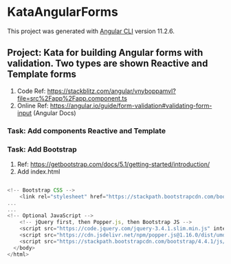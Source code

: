 # KataAngularForms

This project was generated with [Angular CLI](https://github.com/angular/angular-cli) version 11.2.6.

## Project: Kata for building Angular forms with validation. Two types are shown Reactive and Template forms

1. Code Ref: <https://stackblitz.com/angular/vnyboppamvl?file=src%2Fapp%2Fapp.component.ts>
2. Online Ref: <https://angular.io/guide/form-validation#validating-form-input> (Angular Docs)

### Task: Add components Reactive and Template

### Task: Add Bootstrap

1. Ref: <https://getbootstrap.com/docs/5.1/getting-started/introduction/>
2. Add  index.html

```Javascript

<!-- Bootstrap CSS -->
    <link rel="stylesheet" href="https://stackpath.bootstrapcdn.com/bootstrap/4.4.1/css/bootstrap.min.css" integrity="sha384-Vkoo8x4CGsO3+Hhxv8T/Q5PaXtkKtu6ug5TOeNV6gBiFeWPGFN9MuhOf23Q9Ifjh" crossorigin="anonymous">
...
...
<!-- Optional JavaScript -->
    <!-- jQuery first, then Popper.js, then Bootstrap JS -->
    <script src="https://code.jquery.com/jquery-3.4.1.slim.min.js" integrity="sha384-J6qa4849blE2+poT4WnyKhv5vZF5SrPo0iEjwBvKU7imGFAV0wwj1yYfoRSJoZ+n" crossorigin="anonymous"></script>
    <script src="https://cdn.jsdelivr.net/npm/popper.js@1.16.0/dist/umd/popper.min.js" integrity="sha384-Q6E9RHvbIyZFJoft+2mJbHaEWldlvI9IOYy5n3zV9zzTtmI3UksdQRVvoxMfooAo" crossorigin="anonymous"></script>
    <script src="https://stackpath.bootstrapcdn.com/bootstrap/4.4.1/js/bootstrap.min.js" integrity="sha384-wfSDF2E50Y2D1uUdj0O3uMBJnjuUD4Ih7YwaYd1iqfktj0Uod8GCExl3Og8ifwB6" crossorigin="anonymous"></script>
  </body>
</html>
```
